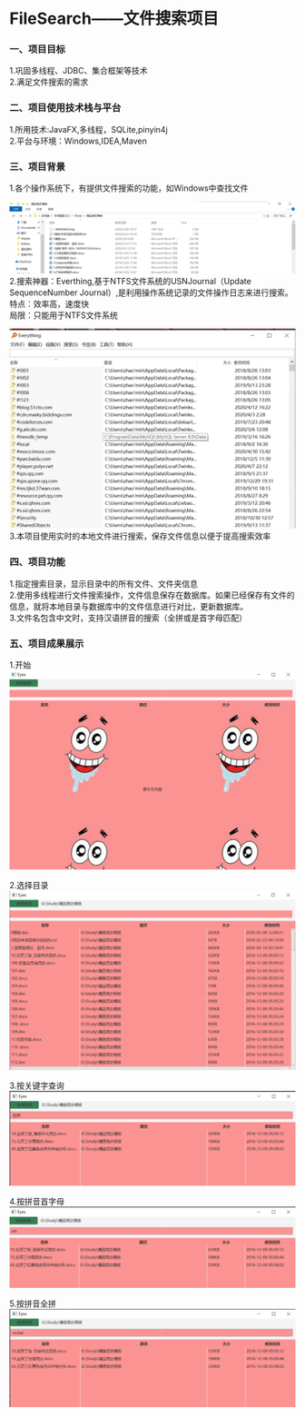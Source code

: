 # FileSearch——文件搜索项目
### 一、项目目标
1.巩固多线程、JDBC、集合框架等技术  
2.满足文件搜索的需求
### 二、项目使用技术栈与平台
1.所用技术:JavaFX,多线程，SQLite,pinyin4j  
2.平台与环境：Windows,IDEA,Maven
### 三、项目背景
1.各个操作系统下，有提供文件搜索的功能，如Windows中查找文件

![image](https://github.com/Mbabysbreath/FileSearch/blob/master/maven_test/display/Windows.png)
2.搜索神器：Everthing,基于NTFS文件系统的USNJournal（Update SequenceNumber Journal）,是利用操作系统记录的文件操作日志来进行搜索。  
 特点：效率高，速度快  
 局限：只能用于NTFS文件系统
 
 ![image](https://github.com/Mbabysbreath/FileSearch/blob/master/maven_test/display/Everything.png)
3.本项目使用实时的本地文件进行搜索，保存文件信息以便于提高搜索效率  
### 四、项目功能
1.指定搜索目录，显示目录中的所有文件、文件夹信息  
2.使用多线程进行文件搜索操作，文件信息保存在数据库。如果已经保存有文件的信息，就将本地目录与数据库中的文件信息进行对比，更新数据库。  
3.文件名包含中文时，支持汉语拼音的搜索（全拼或是首字母匹配）  
### 五、项目成果展示
1.开始
![Start](https://github.com/Mbabysbreath/FileSearch/blob/master/maven_test/display/%E5%88%9D%E5%A7%8B%E7%95%8C%E9%9D%A2.png)

2.选择目录
![选择目录](https://github.com/Mbabysbreath/FileSearch/blob/master/maven_test/display/%E9%81%8D%E5%8E%86%E6%96%87%E4%BB%B6%E5%A4%B9.png)

3.按关键字查询
![关键字](https://github.com/Mbabysbreath/FileSearch/blob/master/maven_test/display/%E5%85%B3%E9%94%AE%E5%AD%97%E6%90%9C%E7%B4%A2.png)

4.按拼音首字母
![拼音首字母](https://github.com/Mbabysbreath/FileSearch/blob/master/maven_test/display/%E6%8B%BC%E9%9F%B3%E9%A6%96%E5%AD%97%E6%AF%8D%E6%90%9C%E7%B4%A2.png)

5.按拼音全拼
![拼音全拼](https://github.com/Mbabysbreath/FileSearch/blob/master/maven_test/display/%E6%8B%BC%E9%9F%B3%E5%85%A8%E6%8B%BC%E6%90%9C%E7%B4%A2.png)

